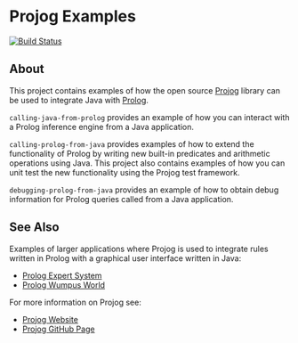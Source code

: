 # Projog Examples
[![Build Status](https://travis-ci.org/s-webber/projog-examples.png?branch=master)](https://travis-ci.org/s-webber/projog-examples)

## About

This project contains examples of how the open source [Projog](http://projog.org "Prolog interpreter for Java") library can be used to integrate Java with [Prolog](https://en.wikipedia.org/wiki/Prolog).

`calling-java-from-prolog` provides an example of how you can interact with a Prolog inference engine from a Java application.

`calling-prolog-from-java` provides examples of how to extend the functionality of Prolog by writing new built-in predicates and arithmetic operations using Java. This project also contains examples of how you can unit test the new functionality using the Projog test framework.

`debugging-prolog-from-java` provides an example of how to obtain debug information for Prolog queries called from a Java application.

## See Also

Examples of larger applications where Projog is used to integrate rules written in Prolog with a graphical user interface written in Java:

* [Prolog Expert System](https://github.com/s-webber/prolog-expert-system)
* [Prolog Wumpus World](https://github.com/s-webber/prolog-wumpus-world)

For more information on Projog see:

* [Projog Website](http://projog.org)
* [Projog GitHub Page](https://github.com/s-webber/projog)
